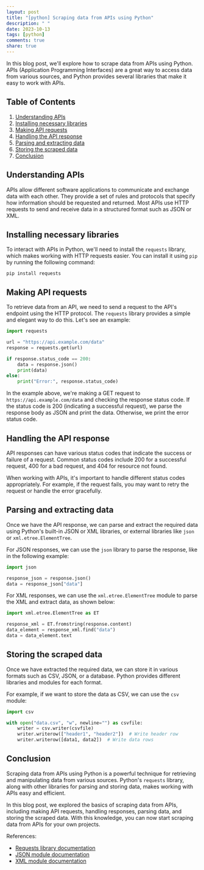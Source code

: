 ```yaml
---
layout: post
title: "[python] Scraping data from APIs using Python"
description: " "
date: 2023-10-13
tags: [python]
comments: true
share: true
---
```


In this blog post, we'll explore how to scrape data from APIs using Python. APIs (Application Programming Interfaces) are a great way to access data from various sources, and Python provides several libraries that make it easy to work with APIs.

## Table of Contents
1. [Understanding APIs](#understanding-apis)
2. [Installing necessary libraries](#installing-necessary-libraries)
3. [Making API requests](#making-api-requests)
4. [Handling the API response](#handling-the-api-response)
5. [Parsing and extracting data](#parsing-and-extracting-data)
6. [Storing the scraped data](#storing-the-scraped-data)
7. [Conclusion](#conclusion)

## Understanding APIs

APIs allow different software applications to communicate and exchange data with each other. They provide a set of rules and protocols that specify how information should be requested and returned. Most APIs use HTTP requests to send and receive data in a structured format such as JSON or XML.

## Installing necessary libraries

To interact with APIs in Python, we'll need to install the `requests` library, which makes working with HTTP requests easier. You can install it using `pip` by running the following command:

```shell
pip install requests
```

## Making API requests

To retrieve data from an API, we need to send a request to the API's endpoint using the HTTP protocol. The `requests` library provides a simple and elegant way to do this. Let's see an example:

```python
import requests

url = "https://api.example.com/data"
response = requests.get(url)

if response.status_code == 200:
    data = response.json()
    print(data)
else:
    print("Error:", response.status_code)
```

In the example above, we're making a GET request to `https://api.example.com/data` and checking the response status code. If the status code is 200 (indicating a successful request), we parse the response body as JSON and print the data. Otherwise, we print the error status code.

## Handling the API response

API responses can have various status codes that indicate the success or failure of a request. Common status codes include 200 for a successful request, 400 for a bad request, and 404 for resource not found.

When working with APIs, it's important to handle different status codes appropriately. For example, if the request fails, you may want to retry the request or handle the error gracefully.

## Parsing and extracting data

Once we have the API response, we can parse and extract the required data using Python's built-in JSON or XML libraries, or external libraries like `json` or `xml.etree.ElementTree`.

For JSON responses, we can use the `json` library to parse the response, like in the following example:

```python
import json

response_json = response.json()
data = response_json["data"]
```

For XML responses, we can use the `xml.etree.ElementTree` module to parse the XML and extract data, as shown below:

```python
import xml.etree.ElementTree as ET

response_xml = ET.fromstring(response.content)
data_element = response_xml.find("data")
data = data_element.text
```

## Storing the scraped data

Once we have extracted the required data, we can store it in various formats such as CSV, JSON, or a database. Python provides different libraries and modules for each format.

For example, if we want to store the data as CSV, we can use the `csv` module:

```python
import csv

with open("data.csv", "w", newline="") as csvfile:
    writer = csv.writer(csvfile)
    writer.writerow(["header1", "header2"])  # Write header row
    writer.writerow([data1, data2])  # Write data rows
```

## Conclusion

Scraping data from APIs using Python is a powerful technique for retrieving and manipulating data from various sources. Python's `requests` library, along with other libraries for parsing and storing data, makes working with APIs easy and efficient.

In this blog post, we explored the basics of scraping data from APIs, including making API requests, handling responses, parsing data, and storing the scraped data. With this knowledge, you can now start scraping data from APIs for your own projects.

References:
- [Requests library documentation](https://docs.python-requests.org/en/latest/)
- [JSON module documentation](https://docs.python.org/3/library/json.html)
- [XML module documentation](https://docs.python.org/3/library/xml.etree.elementtree.html)